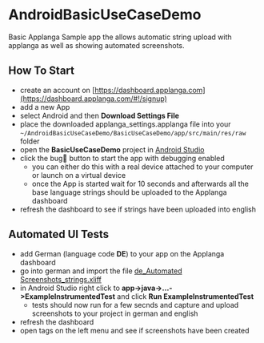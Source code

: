 # AndroidBasicUseCaseDemo
Basic Applanga Sample app the allows automatic string upload with applanga as well as showing automated screenshots.

## How To Start

* create an account on [https://dashboard.applanga.com](https://dashboard.applanga.com/#!/signup)
* add a new App
* select Android and then **Download Settings File** 
* place the downloaded applanga_settings.applanga file into your `~/AndroidBasicUseCaseDemo/BasicUseCaseDemo/app/src/main/res/raw` folder
* open the **BasicUseCaseDemo** project in [Android Studio](https://developer.android.com/studio)
* click the bug🐞 button to start the app with debugging enabled
	* you can either do this with a real device attached to your computer or launch on a virtual device
	* once the App is started wait for 10 seconds and afterwards all the base language strings should be uploaded to the Applanga dashboard
* refresh the dashboard to see if strings have been uploaded into english

## Automated UI Tests

* add German (language code **DE**) to your app on the Applanga dashboard
* go into german and import the file [de_Automated Screenshots_strings.xliff](https://raw.githubusercontent.com/applanga/AndroidBasicUseCaseDemo/master/de_Automated%20Screenshots_strings.xliff)
* in Android Studio right click to **app->java->...->ExampleInstrumentedTest** and click **Run ExampleInstrumentedTest**
	* tests should now run for a few secnds and capture and upload screenshots to your project in german and english
* refresh the dashboard
* open tags on the left menu and see if screenshots have been created



 
